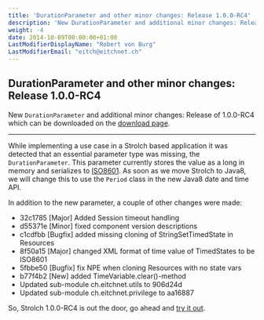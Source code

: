 ```yaml
---
title: 'DurationParameter and other minor changes: Release 1.0.0-RC4'
description: 'New DurationParameter and additional minor changes: Release of 1.0.0-RC4 which can be downloaded on the download page.'
weight: -4
date: 2014-10-09T00:00:00+01:00
LastModifierDisplayName: "Robert von Burg"
LastModifierEmail: "eitch@eitchnet.ch"
---
```


## DurationParameter and other minor changes: Release 1.0.0-RC4

New `DurationParameter` and additional minor changes: Release of 1.0.0-RC4 which
can be downloaded on the [download page](/download).

-------

While implementing a use case in a Strolch based application it was detected
that an essential parameter type was missing, the `DurationParameter`. This
parameter currently stores the value as a long in memory and serializes to
[ISO8601](http://en.wikipedia.org/wiki/ISO_8601#Durations "{target='_blank'}").
As soon as we move Strolch to Java8, we will change this to use the
`Period` class in the new Java8 date and time API.

In addition to the new parameter, a couple of other changes were made:

* 32c1785 [Major] Added Session timeout handling
* d55371e [Minor] fixed component version descriptions
* c1cdfbb [Bugfix] added missing cloning of StringSetTimedState in Resources
* 8f50a15 [Major] changed XML format of time value of TimedStates to be ISO8601
* 5fbbe50 [Bugfix] fix NPE when cloning Resources with no state vars
* b77f4b2 [New] added TimeVariable.clear()-method
* Updated sub-module ch.eitchnet.utils to 906d24d
* Updated sub-module ch.eitchnet.privilege to aa16887

So, Strolch 1.0.0-RC4 is out the door, go ahead and [try it out](/download).



